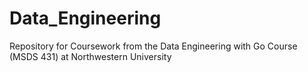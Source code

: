 # Data_Engineering
Repository for Coursework from the Data Engineering with Go Course (MSDS 431) at Northwestern University
